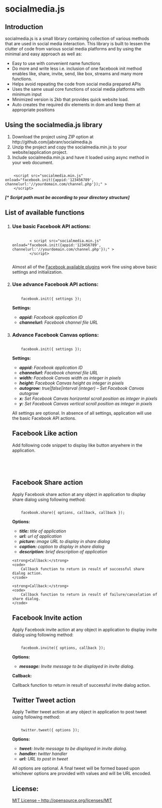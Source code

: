 <h1>socialmedia.js</h1>

<h2>Introduction</h2>

<p>socialmedia.js is a small library containing collection of various methods that are used in social media interaction. This library is built to lessen the clutter of code from various social media platforms and by using the minimal and easy approach as well as:</p>

<ul>
	<li>Easy to use with convenient name functions</li>
	<li>Do more and write less i.e. inclusion of one facebook init method enables like, share, invite, send, like box, streams and many more functions.</li>
	<li>Helps avoid repeating the code from social media prepared APIs</li>
	<li>Uses the same usual core functions of social media platforms with minimum input</li>
	<li>Minimized version is 2kb that provides quick website load.</li>
	<li>Auto creates the required div elements in dom and keep them at appropriate positions</li>
</ul>

<h2>Using the socialmedia.js library</h2>

<ol>
	<li>Download the project using ZIP option at http://github.com/jabranr/socialmedia.js</li>
	<li>Unzip the project and copy the socialmedia.min.js to your website/application project.</li>
	<li>Include socialmedia.min.js and have it loaded using async method in your web document.</li>
</ol>

<code>
	&lt;script src="socialmedia.min.js" onload="facebook.init({appid:'123456789', channelurl:'//yourdomain.com/channel.php'});" &gt;
	&lt;/script&gt;
</code>

<strong><em>[* Script path must be according to your directory structure]</em></strong>

<h2>List of available functions</h2>

<ol>
	<li><h3>Use basic Facebook API actions:</h3></li>
	<code>
		&lt; script src="socialmedia.min.js" onload="facebook.init({appid:'123456789', channelurl:'//yourdomain.com/channel.php'});" &gt;
		&lt;/script&gt;
	</code>
<p>
	Almost all of the <a href="https://developers.facebook.com/docs/plugins/" target="_blank">Facebook available plugins</a> work fine using above basic settings and initialization.
</p>

<li><h3>Use advance Facebook API actions:</h3></li>

<code>
	facebook.init({ settings });
</code>

<strong>Settings:</strong>

<ul>
	<li>
		<em>
			<strong>appid:</strong> Facebook application ID
		</em>
	</li>
	<li>
		<em>
			<strong>channelurl:</strong> Facebook channel file URL
		</em>
	</li>
</ul>

<li><h3>Advance Facebook Canvas options:</h3></li>

<code>
	facebook.init({ settings });
</code>

<strong>Settings:</strong>

<ul>
	<li>
		<em>
			<strong>appid:</strong> Facebook application ID
		</em>
	</li>
	<li>
		<em>
			<strong>channelurl:</strong> Facebook channel file URL
		</em>
	</li>
	<li>
		<em>
			<strong>width:</strong> Facebook Canvas width as integer in pixels
		</em>
	</li>
	<li>
		<em>
			<strong>height:</strong> Facebook Canvas height as integer in pixels
		</em>
	</li>
	<li>
		<em>
			<strong>autogrow:</strong> true|false|interval (integer) – Set Facebook Canvas autogrow 
		</em>
	</li>
	<li>
		<em>
			<strong>x:</strong> Set Facebook Canvas horizontal scroll position as integer in pixels
		</em>
	</li>
	<li>
		<em>
			<strong>y:</strong> Set Facebook Canvas vertical scroll position as integer in pixels
		</em>
	</li>
</ul>

<p>All settings are optional. In absence of all settings, application will use the basic Facebook API actions.</p>

<h2>Facebook Like action</h2>

<p>
	Add following code snippet to display like button anywhere in the application.
</p>

<code>
	<div class="fb-like" data-send="true" data-width="450" data-show-faces="true"></div>
</code>

<h2>Facebook Share action</h2>

<p>Apply Facebook share action at any object in application to display share dialog using following method:</p>

<code>
	facebook.share({ options, callback, callback });
</code>

<strong>Options:</strong>

<ul>
	<li>
		<em>
			<strong>title:</strong>  title of application
		</em>
	</li>
	<li>
		<em>
			<strong>url:</strong> url of application
		</em>
	</li>
	<li>
		<em>
			<strong>picture:</strong> image URL to display in share dialog
		</em>
	</li>
	<li>
		<em>
			<strong>caption:</strong> caption to display in share dialog
		</em>
	</li>
	<li>
		<em>
			<strong>description:</strong> brief description of application
		</em>
	</li>
</ul>

	<strong>Callback:</strong>
	<code>
		Callback function to return in result of successful share dialog action.
	</code>
	
	<strong>Callback:</strong>
	<code>
		Callback function to return in result of failure/cancelation of share dialog.
	</code>


<h2>Facebook Invite action</h2>

<p>
	Apply Facebook invite action at any object in application to display invite dialog using following method:
</p>

<code>
	facebook.invite({ options, callback });
</code>

<strong>Options:</strong>
<ul>
	<li>
		<em>
			<strong>message:</strong>  Invite message to be displayed in invite dialog.
		</em>
	</li>
</ul>

<strong>Callback:</strong>
<p>
	Callback function to return in result of successful invite dialog action.
</p>

<h2>Twitter Tweet action</h2>

<p>
	Apply Twitter tweet action at any object in application to post tweet using following method:
</p>

<code>
	twitter.tweet({ options });
</code>

<strong>Options:</strong>

<ul>
	<li>
		<em>
			<strong>tweet:</strong>  Invite message to be displayed in invite dialog.
		</em>
	</li>
	<li>
		<em>
			<strong>handler:</strong> twitter handler
		</em>
	</li>
	<li>
		<em>
			<strong>url:</strong> URL to post in tweet
		</em>
	</li>
</ul>

<p>
	All options are optional. A final tweet will be formed based upon whichever options are provided with values and will be URL encoded.
</p>

<h2>License:</h2>
<p>
	<a target="_blank" href="http://opensource.org/licenses/MIT">MIT License – http://opensource.org/licenses/MIT</a>
</p>

